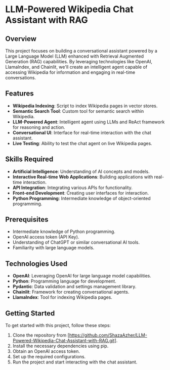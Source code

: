 # LLM-Powered Wikipedia Chat Assistant with RAG

## Overview

This project focuses on building a conversational assistant powered by a Large Language Model (LLM) enhanced with Retrieval Augmented Generation (RAG) capabilities. By leveraging technologies like OpenAI, LlamaIndex, and Chainlit, we'll create an intelligent agent capable of accessing Wikipedia for information and engaging in real-time conversations.

## Features

- **Wikipedia Indexing**: Script to index Wikipedia pages in vector stores.
- **Semantic Search Tool**: Custom tool for semantic search within Wikipedia.
- **LLM-Powered Agent**: Intelligent agent using LLMs and ReAct framework for reasoning and action.
- **Conversational UI**: Interface for real-time interaction with the chat assistant.
- **Live Testing**: Ability to test the chat agent on live Wikipedia pages.

## Skills Required

- **Artificial Intelligence**: Understanding of AI concepts and models.
- **Interactive Real-time Web Applications**: Building applications with real-time interaction.
- **API Integration**: Integrating various APIs for functionality.
- **Front-end Development**: Creating user interfaces for interaction.
- **Python Programming**: Intermediate knowledge of object-oriented programming.

## Prerequisites

- Intermediate knowledge of Python programming.
- OpenAI access token (API Key).
- Understanding of ChatGPT or similar conversational AI tools.
- Familiarity with large language models.

## Technologies Used

- **OpenAI**: Leveraging OpenAI for large language model capabilities.
- **Python**: Programming language for development.
- **Pydantic**: Data validation and settings management library.
- **Chainlit**: Framework for creating conversational agents.
- **LlamaIndex**: Tool for indexing Wikipedia pages.

## Getting Started

To get started with this project, follow these steps:

1. Clone the repository from [https://github.com/ShazaAzher/LLM-Powered-Wikipedia-Chat-Assistant-with-RAG.git].
2. Install the necessary dependencies using pip.
3. Obtain an OpenAI access token.
4. Set up the required configurations.
5. Run the project and start interacting with the chat assistant.

